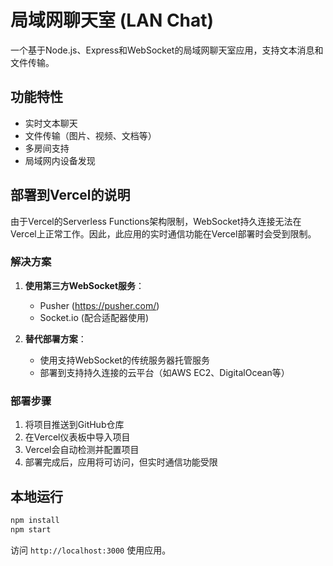 # 局域网聊天室 (LAN Chat)

一个基于Node.js、Express和WebSocket的局域网聊天室应用，支持文本消息和文件传输。

## 功能特性
- 实时文本聊天
- 文件传输（图片、视频、文档等）
- 多房间支持
- 局域网内设备发现

## 部署到Vercel的说明

由于Vercel的Serverless Functions架构限制，WebSocket持久连接无法在Vercel上正常工作。因此，此应用的实时通信功能在Vercel部署时会受到限制。

### 解决方案

1. **使用第三方WebSocket服务**：
   - Pusher (https://pusher.com/)
   - Socket.io (配合适配器使用)

2. **替代部署方案**：
   - 使用支持WebSocket的传统服务器托管服务
   - 部署到支持持久连接的云平台（如AWS EC2、DigitalOcean等）

### 部署步骤

1. 将项目推送到GitHub仓库
2. 在Vercel仪表板中导入项目
3. Vercel会自动检测并配置项目
4. 部署完成后，应用将可访问，但实时通信功能受限

## 本地运行

```bash
npm install
npm start
```

访问 `http://localhost:3000` 使用应用。